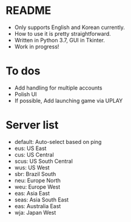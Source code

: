 # README
* Only supports English and Korean currently.
* How to use it is pretty straightforward.
* Written in Python 3.7, GUI in Tkinter.
* Work in progress!

# To dos
* Add handling for multiple accounts
* Polish UI
* If possible, Add launching game via UPLAY

# Server list
* default: Auto-select based on ping
* eus:     US East
* cus:     US Central
* scus:    US South Central
* wus:     US West
* sbr:     Brazil South
* neu:     Europe North
* weu:     Europe West
* eas:     Asia East
* seas:    Asia South East
* eas:     Australia East
* wja:     Japan West

